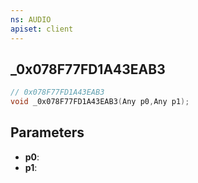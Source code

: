 ```yaml
---
ns: AUDIO
apiset: client
---
```

## _0x078F77FD1A43EAB3

```c
// 0x078F77FD1A43EAB3
void _0x078F77FD1A43EAB3(Any p0,Any p1);
```


## Parameters
* **p0**:
* **p1**: